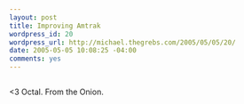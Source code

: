 ```yaml
--- 
layout: post
title: Improving Amtrak
wordpress_id: 20
wordpress_url: http://michael.thegrebs.com/2005/05/05/20/
date: 2005-05-05 10:08:25 -04:00
comments: yes
---
```

<img src="http://michael.thegrebs.com/wp-content/amtrak.jpg" alt="" />

&lt;3 Octal.  From the Onion.
